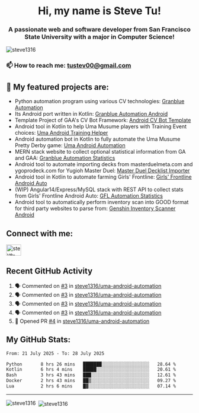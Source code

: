 <h1 align="center">Hi, my name is Steve Tu!</h1>
<h3 align="center">A passionate web and software developer from San Francisco State University with a major in Computer Science!</h3>

<p align="left"> <img src="https://komarev.com/ghpvc/?username=steve1316&label=Profile%20views&color=0e75b6&style=flat" alt="steve1316" /> </p>

### 📫 How to reach me: **tustev00@gmail.com**

## 🔭 My featured projects are:
- Python automation program using various CV technologies: [Granblue Automation](https://github.com/steve1316/granblue-automation-pyautogui)
- Its Android port written in Kotlin: [Granblue Automation Android](https://github.com/steve1316/granblue-automation-android)
- Template Project of GAA's CV Bot Framework: [Android CV Bot Template](https://github.com/steve1316/android-cv-bot-template)
- Android tool in Kotlin to help Uma Musume players with Training Event choices: [Uma Android Training Helper](https://github.com/steve1316/uma-android-training-helper)
- Android automation bot in Kotlin to fully automate the Uma Musume Pretty Derby game: [Uma Android Automation](https://github.com/steve1316/uma-android-automation)
- MERN stack website to collect optional statistical information from GA and GAA: [Granblue Automation Statistics](https://github.com/steve1316/granblue-automation-statistics)
- Android tool to automate importing decks from masterduelmeta.com and ygoprodeck.com for Yugioh Master Duel: [Master Duel Decklist Importer](https://github.com/steve1316/masterduel-android-decklist-importer)
- Android tool in Kotlin to automate farming Girls' Frontline: [Girls' Frontline Android Auto](https://github.com/steve1316/gfl-android-auto)
- (WIP) Angular14/Express/MySQL stack with REST API to collect stats from Girls' Frontline Android Auto: [GFL Automation Statistics](https://github.com/steve1316/gfl-automation-statistics)
- Android tool to automatically perform inventory scan into GOOD format for third party websites to parse from: [Genshin Inventory Scanner Android](https://github.com/steve1316/genshin-inventory-scanner-android)

## Connect with me:

<p align="left">
<a href="https://linkedin.com/in/steve-tu-370ba219b" target="blank"><img align="center" src="https://cdn.jsdelivr.net/npm/simple-icons@3.0.1/icons/linkedin.svg" alt="steve-tu-370ba219b" height="30" width="40" /></a>
</p>

## Recent GitHub Activity

<!--START_SECTION:activity-->
1. 🗣 Commented on [#3](https://github.com/steve1316/uma-android-automation/issues/3) in [steve1316/uma-android-automation](https://github.com/steve1316/uma-android-automation)
2. 🗣 Commented on [#3](https://github.com/steve1316/uma-android-automation/issues/3) in [steve1316/uma-android-automation](https://github.com/steve1316/uma-android-automation)
3. 🗣 Commented on [#3](https://github.com/steve1316/uma-android-automation/issues/3) in [steve1316/uma-android-automation](https://github.com/steve1316/uma-android-automation)
4. 🗣 Commented on [#3](https://github.com/steve1316/uma-android-automation/issues/3) in [steve1316/uma-android-automation](https://github.com/steve1316/uma-android-automation)
5. 💪 Opened PR [#4](https://github.com/steve1316/uma-android-automation/pull/4) in [steve1316/uma-android-automation](https://github.com/steve1316/uma-android-automation)
<!--END_SECTION:activity-->

## My GitHub Stats:

<!--START_SECTION:waka-->

```txt
From: 21 July 2025 - To: 28 July 2025

Python       8 hrs 26 mins   ███████░░░░░░░░░░░░░░░░░░   28.64 %
Kotlin       6 hrs 4 mins    █████░░░░░░░░░░░░░░░░░░░░   20.61 %
Bash         3 hrs 43 mins   ███░░░░░░░░░░░░░░░░░░░░░░   12.61 %
Docker       2 hrs 43 mins   ██▒░░░░░░░░░░░░░░░░░░░░░░   09.27 %
Lua          2 hrs 6 mins    █▓░░░░░░░░░░░░░░░░░░░░░░░   07.14 %
```

<!--END_SECTION:waka-->

---

<p><img align="left" src="https://github-readme-stats.vercel.app/api/top-langs?username=steve1316&show_icons=true&locale=en&layout=compact&theme=radical" alt="steve1316" /></p>

<p>&nbsp;<img align="center" src="https://github-readme-stats.vercel.app/api?username=steve1316&show_icons=true&locale=en&count_private=true&theme=radical" alt="steve1316" /></p>
